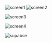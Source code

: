 ![screen1](https://github.com/cesconettoedu/React_Native_Beer/assets/99515575/0873ec50-06c0-4bae-832e-885d961598e8) ![screen2](https://github.com/cesconettoedu/React_Native_Beer/assets/99515575/d9644fd1-ee44-4014-a895-17ec31b63e64)

![screen3](https://github.com/cesconettoedu/React_Native_Beer/assets/99515575/ec0342e1-3bff-46d8-977b-92d9a1790731)

![screen4](https://github.com/cesconettoedu/React_Native_Beer/assets/99515575/190c7c89-135e-4de0-8d39-9746dfe0f87a)

![supabse](https://github.com/cesconettoedu/React_Native_Beer/assets/99515575/ac639a9f-2134-4a86-bc1c-a158a04094df)

<!--
expo updategit
link do video: https://www.youtube.com/watch?v=2ICOVstF6rU
tem que:
  eas login (logar)
    depois
  eas update --branch preview --message "UPADTE 280623"




This is to build a APK im EXPO
 ******* before start build has to change couple thinks
    - tem que deletar o  "react-native-navigation": "^7.32.1" do package.jsons
    - tem que trocar o thumbImage na linha 358 na AddScreen por causa do tamanho

eas build -p android --profile preview




tutotial supabase:
https://www.youtube.com/watch?v=_uIslLPirw0

backend and database
https://app.supabase.com/project/ppihnndftvaibkwoaich/api?resource=Beer

autentication supabase simples
https://www.youtube.com/watch?v=Ow_Uzedfohk&t=478s
 -->
